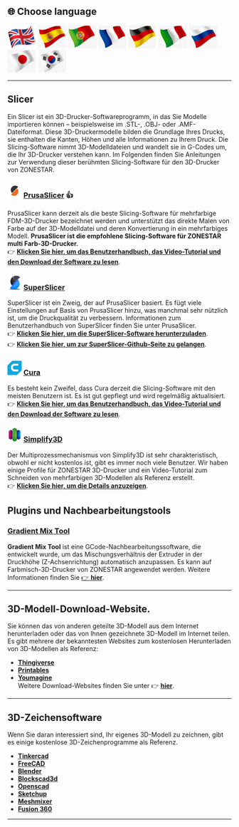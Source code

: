 
## <a id="choose-language">:globe_with_meridians: Choose language </a>
[![](./lanpic/EN.png)](https://github.com/ZONESTAR3D/Slicing-Guide/tree/master/readme.md)
[![](./lanpic/ES.png)](https://github.com/ZONESTAR3D/Slicing-Guide/tree/master/readme-es.md)
[![](./lanpic/PT.png)](https://github.com/ZONESTAR3D/Slicing-Guide/tree/master/readme-pt.md)
[![](./lanpic/FR.png)](https://github.com/ZONESTAR3D/Slicing-Guide/tree/master/readme-fr.md)
[![](./lanpic/DE.png)](https://github.com/ZONESTAR3D/Slicing-Guide/tree/master/readme-de.md)
[![](./lanpic/IT.png)](https://github.com/ZONESTAR3D/Slicing-Guide/tree/master/readme-it.md)
[![](./lanpic/RU.png)](https://github.com/ZONESTAR3D/Slicing-Guide/tree/master/readme-ru.md)
[![](./lanpic/JP.png)](https://github.com/ZONESTAR3D/Slicing-Guide/tree/master/readme-jp.md)
[![](./lanpic/KR.png)](https://github.com/ZONESTAR3D/Slicing-Guide/tree/master/readme-kr.md)
<!-- [![](./lanpic/SA.png)](https://github.com/ZONESTAR3D/Slicing-Guide/tree/master/readme-ar.md) -->

----
## Slicer
Ein Slicer ist ein 3D-Drucker-Softwareprogramm, in das Sie Modelle importieren können – beispielsweise im .STL-, .OBJ- oder .AMF-Dateiformat. Diese 3D-Druckermodelle bilden die Grundlage Ihres Drucks, sie enthalten die Kanten, Höhen und alle Informationen zu Ihrem Druck. Die Slicing-Software nimmt 3D-Modelldateien und wandelt sie in G-Codes um, die Ihr 3D-Drucker verstehen kann.
Im Folgenden finden Sie Anleitungen zur Verwendung dieser berühmten Slicing-Software für den 3D-Drucker von ZONESTAR.

### ![](PrusaSlicer.png) [PrusaSlicer](/PrusaSlicer/) :+1:
PrusaSlicer kann derzeit als die beste Slicing-Software für mehrfarbige FDM-3D-Drucker bezeichnet werden und unterstützt das direkte Malen von Farbe auf der 3D-Modelldatei und deren Konvertierung in ein mehrfarbiges Modell. **PrusaSlicer ist die empfohlene Slicing-Software für ZONESTAR multi Farb-3D-Drucker.**    
:point_right: [**Klicken Sie hier, um das Benutzerhandbuch, das Video-Tutorial und den Download der Software zu lesen**](./PrusaSlicer/).

### ![](superslicer.png) [SuperSlicer](https://github.com/supermerill/SuperSlicer/releases)
SuperSlicer ist ein Zweig, der auf PrusaSlicer basiert. Es fügt viele Einstellungen auf Basis von PrusaSlicer hinzu, was manchmal sehr nützlich ist, um die Druckqualität zu verbessern. Informationen zum Benutzerhandbuch von SuperSlicer finden Sie unter PrusaSlicer.    
:point_right: [**Klicken Sie hier, um die SuperSlicer-Software herunterzuladen**](https://github.com/supermerill/SuperSlicer/releases).    
:point_right: [**Klicken Sie hier, um zur SuperSlicer-Github-Seite zu gelangen**](https://github.com/supermerill/SuperSlicer).

### ![](cura.png) [Cura](/cura/)
Es besteht kein Zweifel, dass Cura derzeit die Slicing-Software mit den meisten Benutzern ist. Es ist gut gepflegt und wird regelmäßig aktualisiert.   
:point_right: [**Klicken Sie hier, um das Benutzerhandbuch, das Video-Tutorial und den Download der Software zu lesen**](./cura/).

### ![](Simplify3D.png) [Simplify3D](/Simplify3D/)
Der Multiprozessmechanismus von Simplify3D ist sehr charakteristisch, obwohl er nicht kostenlos ist, gibt es immer noch viele Benutzer.
Wir haben einige Profile für ZONESTAR 3D-Drucker und ein Video-Tutorial zum Schneiden von mehrfarbigen 3D-Modellen als Referenz erstellt.    
:point_right: [**Klicken Sie hier, um die Details anzuzeigen**](./Simplify3D/).

## Plugins und Nachbearbeitungstools
### [Gradient Mix Tool](./Tools_Plugins/GradientMixTool/readme-de.md)
**Gradient Mix Tool** ist eine GCode-Nachbearbeitungssoftware, die entwickelt wurde, um das Mischungsverhältnis der Extruder in der Druckhöhe (Z-Achsenrichtung) automatisch anzupassen. Es kann auf Farbmisch-3D-Drucker von ZONESTAR angewendet werden. Weitere Informationen finden Sie [:point_right: **hier**](./Tools_Plugins/GradientMixTool/readme-de.md).

-----
## 3D-Modell-Download-Website.
Sie können das von anderen geteilte 3D-Modell aus dem Internet herunterladen oder das von Ihnen gezeichnete 3D-Modell im Internet teilen. Es gibt mehrere der bekanntesten Websites zum kostenlosen Herunterladen von 3D-Modellen als Referenz:
- **[Thingiverse](https://www.thingiverse.com/)**
- **[Printables](https://www.printables.com/)**
- **[Youmagine](https://www.youmagine.com/)**     
Weitere Download-Websites finden Sie unter :point_right: [**hier**][THINGIVERSE].

-----
## 3D-Zeichensoftware
Wenn Sie daran interessiert sind, Ihr eigenes 3D-Modell zu zeichnen, gibt es einige kostenlose 3D-Zeichenprogramme als Referenz.
- **[Tinkercad](https://www.tinkercad.com/)**
- **[FreeCAD](https://www.freecad.org/)**
- **[Blender](https://www.blender.org/)**
- **[Blockscad3d](https://www.blockscad3d.com/editor/)**
- **[Openscad](https://openscad.org/downloads.html)**
- **[Sketchup](https://www.sketchup.com/plans-and-pricing/sketchup-free)**
- **[Meshmixer](https://meshmixer.com/)**
- **[Fusion 360](https://www.autodesk.in/products/fusion-360/free-trial)**

-----
[THINGIVERSE]: https://all3dp.com/1/free-stl-files-3d-printer-models-3d-print-files-stl-download/